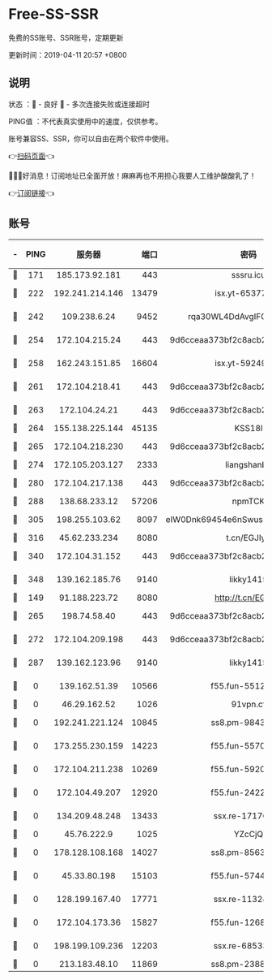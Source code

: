 # Free-SS-SSR

免费的SS账号、SSR账号，定期更新

更新时间：2019-04-11 20:57 +0800

## 说明

状态     ：🙂 - 良好 🙁 - 多次连接失败或连接超时

PING值   ：不代表真实使用中的速度，仅供参考。

账号兼容SS、SSR，你可以自由在两个软件中使用。

👉[扫码页面](https://liesauer.github.io/Free-SS-SSR/)👈

🎉🎉🎉好消息！订阅地址已全面开放！麻麻再也不用担心我要人工维护酸酸乳了！

👉[订阅链接](https://www.liesauer.net/yogurt/subscribe?ACCESS_TOKEN=DAYxR3mMaZAsaqUb)👈

## 账号

|-|PING|服务器|端口|密码|加密方式|区域|
|:----:|:----:|:-----:|-----:|:----:|:----:|:----:|
|🙂|171|185.173.92.181|443|sssru.icu|rc4-md5|RU|
|🙂|222|192.241.214.146|13479|isx.yt-65377565|aes-256-cfb|US|
|🙂|242|109.238.6.24|9452|rqa30WL4DdAvgIFG6Fs3znzTa|aes-256-cfb|FR|
|🙂|254|172.104.215.24|443|9d6cceaa373bf2c8acb22e60b6a58be6|aes-256-cfb|US|
|🙂|258|162.243.151.85|16604|isx.yt-59249698|aes-256-cfb|US|
|🙂|261|172.104.218.41|443|9d6cceaa373bf2c8acb22e60b6a58be6|aes-256-cfb|US|
|🙂|263|172.104.24.21|443|9d6cceaa373bf2c8acb22e60b6a58be6|aes-256-cfb|US|
|🙂|264|155.138.225.144|45135|KSS18l|rc4-md5|US|
|🙂|265|172.104.218.230|443|9d6cceaa373bf2c8acb22e60b6a58be6|aes-256-cfb|US|
|🙂|274|172.105.203.127|2333|liangshanbo|chacha20|JP|
|🙂|280|172.104.217.138|443|9d6cceaa373bf2c8acb22e60b6a58be6|aes-256-cfb|US|
|🙂|288|138.68.233.12|57206|npmTCK|rc4-md5|US|
|🙂|305|198.255.103.62|8097|eIW0Dnk69454e6nSwuspv9DmS201tQ0D|aes-256-cfb|US|
|🙂|316|45.62.233.234|8080|t.cn/EGJIyrl|rc4-md5|CA|
|🙂|340|172.104.31.152|443|9d6cceaa373bf2c8acb22e60b6a58be6|aes-256-cfb|US|
|🙂|348|139.162.185.76|9140|likky1415|aes-256-cfb|DE|
|🙂|149|91.188.223.72|8080|http://t.cn/EGJIyrl|rc4-md5|RU|
|🙂|265|198.74.58.40|443|9d6cceaa373bf2c8acb22e60b6a58be6|aes-256-cfb|US|
|🙂|272|172.104.209.198|443|9d6cceaa373bf2c8acb22e60b6a58be6|aes-256-cfb|US|
|🙂|287|139.162.123.96|9140|likky1415|aes-256-cfb|JP|
|🙁|0|139.162.51.39|10566|f55.fun-55124662|aes-256-cfb|SG|
|🙁|0|46.29.162.52|1026|91vpn.cf|rc4-md5|RU|
|🙁|0|192.241.221.124|10845|ss8.pm-98432819|aes-256-cfb|US|
|🙁|0|173.255.230.159|14223|f55.fun-55707067|aes-256-cfb|US|
|🙁|0|172.104.211.238|10269|f55.fun-59209585|aes-256-cfb|US|
|🙁|0|172.104.49.207|12920|f55.fun-24228907|aes-256-cfb|SG|
|🙁|0|134.209.48.248|13433|ssx.re-17176856|aes-256-cfb|US|
|🙁|0|45.76.222.9|1025|YZcCjQ|rc4-md5|JP|
|🙁|0|178.128.108.168|14027|ss8.pm-85636166|aes-256-cfb|SG|
|🙁|0|45.33.80.198|15103|f55.fun-57444781|aes-256-cfb|US|
|🙁|0|128.199.167.40|17771|ssx.re-11324880|aes-256-cfb|SG|
|🙁|0|172.104.173.36|15827|f55.fun-12684352|aes-256-cfb|SG|
|🙁|0|198.199.109.236|12203|ssx.re-68533755|aes-256-cfb|US|
|🙁|0|213.183.48.10|11869|ss8.pm-23880741|rc4-md5|RU|
